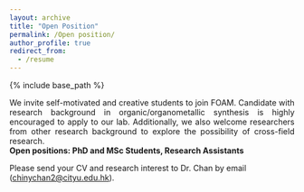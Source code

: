 ```yaml
---
layout: archive
title: "Open Position"
permalink: /Open position/
author_profile: true
redirect_from:
  - /resume
---
```


{% include base_path %}


<div style="text-align: justify">
We invite self-motivated and creative students to join FOAM. Candidate with research background in organic/organometallic synthesis is highly encouraged to apply to our lab. Additionally, we also welcome researchers from other research background to explore the possibility of cross-field research.
</div>
<b>Open positions:  PhD and MSc Students, Research Assistants</b>

Please send your CV and research interest to Dr. Chan by email (chinychan2@cityu.edu.hk). 



